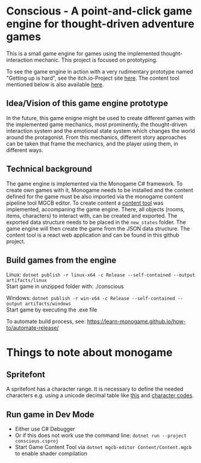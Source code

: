 # Conscious - A point-and-click game engine for thought-driven adventure games
This is a small game engine for games using the implemented thought-interaction mechanic. This project is focused on prototyping.

To see the game engine in action with a very rudimentary prototype named "Getting up is hard", see the itch.io-Project site [here](https://waackph.itch.io/getting-up-is-hard). The content tool mentioned below is also available [here](https://waackph.itch.io/conscious-content-tool).

## Idea/Vision of this game engine prototype
In the future, this game enigne might be used to create different games with the implemented game mechanics, most prominently, the thought-driven interaction system and the emotional state system which changes the world around the protagonist. From this mechanics, different story approaches can be taken that frame the mechanics, and the player using them, in different ways.

## Technical background
The game engine is implemented via the Monogame C# framework. To create own games with it, Monogame needs to be installed and the content defined for the game must be also imported via the monogame content pipeline tool MGCB editor. To create content a [content tool](https://github.com/waackph/Game-Content-Tool) was implemented, accompaning the game engine. There, all objects (rooms, items, characters) to interact with, can be created and exported. The exported data structure needs to be placed in the `new_states` folder. The game engine will then create the game from the JSON data structure.
The content tool is a react web application and can be found in this github project.

## Build games from the engine
Linux: `dotnet publish -r linux-x64 -c Release --self-contained --output artifacts/linux`
<br>
Start game in unzipped folder with: ./conscious

Windows: `dotnet publish -r win-x64 -c Release --self-contained --output artifacts/windows`
<br>
Start game by executing the .exe file

To automate build process, see: https://learn-monogame.github.io/how-to/automate-release/


# Things to note about monogame

## Spritefont

A spritefont has a character range. It is necessary to define the needed characters e.g. using a unicode decimal table like [this](https://www.ssec.wisc.edu/~tomw/java/unicode.html) and [character codes](https://en.wikipedia.org/wiki/List_of_Unicode_characters).

## Run game in Dev Mode
- Either use C# Debugger
- Or if this does not work use the command line: `dotnet run --project conscious.csproj`
- Start Game Content Tool via `dotnet mgcb-editor Content/Content.mgcb` to enable shader compilation
